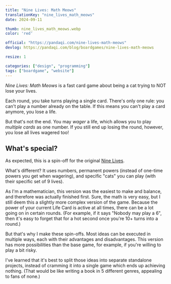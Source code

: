 ```yaml
---
title: "Nine Lives: Math Meows"
translationKey: "nine_lives_math_meows"
date: 2024-09-11

thumb: nine_lives_math_meows.webp
color: 'red'

official: "https://pandaqi.com/nine-lives-math-meows"
devlog: https://pandaqi.com/blog/boardgames/nine-lives-math-meows

resize: 1

categories: ["design", "programming"]
tags: ["boardgame", "website"]
---
```


_Nine Lives: Math Meows_ is a fast card game about being a cat trying to NOT lose your lives.

Each round, you take turns playing a single card. There's only one rule: you can't play a number already on the table. If this means you can't play a card anymore, you lose a life. 

But that's not the end. You may _wager_ a life, which allows you to play _multiple cards_ as one number. If you still end up losing the round, however, you lose all lives wagered too!

## What's special?

As expected, this is a spin-off for the original [Nine Lives](/en/design/boardgame/nine-lives). 

What's different? It uses numbers, permanent powers (instead of one-time powers you get when wagering), and specific "cats" you can play (with their specific set of 9 lives).

As I'm a mathematician, this version was the easiest to make and balance, and therefore was actually finished first. Sure, the math is very easy, but I still deem this a slightly more complex version of the game. Because the power of your current Life Card is active at all times, there can be a lot going on in certain rounds. (For example, if it says "Nobody may play a 6", then it's easy to forget that for a hot second once you're 10+ turns into a round.)

But that's why I make these spin-offs. Most ideas can be executed in multiple ways, each with their advantages and disadvantages. This version has more possibilities than the base game, for example, if you're willing to play a bit risky.

I've learned that it's best to split those ideas into separate standalone projects, instead of cramming it into a single game which ends up achieving nothing. (That would be like writing a book in 5 different genres, appealing to fans of none.)